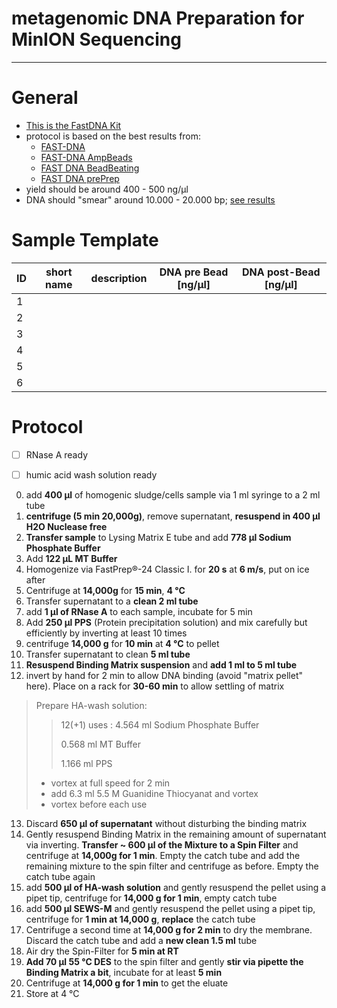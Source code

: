 metagenomic DNA Preparation for MinION Sequencing
====
___
# General

+ [This is the FastDNA Kit](https://www.mpbio.com/product.php?pid=116540600&country=223)
+ protocol is based on the best results from:
  * [FAST-DNA]([metagenome]FAST-DNA.md)
  * [FAST-DNA AmpBeads]([metagenome]FAST-DNA-AmpBeads.md)
  * [FAST DNA BeadBeating]([metagenome]FAST-DNA-BeadBeating.md)
  * [FAST DNA prePrep]([metagenome]FAST-DNA-prePrep.md)
+ yield should be around 400 - 500 ng/µl
+ DNA should "smear" around 10.000 - 20.000 bp; [see results]([metagenome]FAST-DNA-prePrep.md)

# Sample Template

| ID | short name  | description |  DNA pre Bead [ng/µl] | DNA post-Bead [ng/µl]
| -| -------- | ---| ---|----|
| 1  |    |   |   |    |
| 2 |     |    |   |   |
| 3 |    |   |  |  |
| 4 |    |   |   |  |
| 5 |    |   |   |  |
| 6 |     |   |   |  | |

# Protocol

* [ ] RNase A ready
* [ ] humic acid wash solution ready


0. add **400 µl** of homogenic sludge/cells sample via 1 ml syringe to a 2 ml tube
1. **centrifuge (5 min 20,000g)**, remove supernatant, **resuspend in 400 µl H2O Nuclease free**
2. **Transfer sample** to Lysing Matrix E tube and add **778 µl Sodium Phosphate Buffer**
3. Add **122 µL MT Buffer**
4. Homogenize via FastPrep®-24 Classic I. for **20 s** at **6 m/s**, put on ice after
5. Centrifuge at **14,000g** for **15 min**, **4 °C**
6. Transfer supernatant to a **clean 2 ml tube**
7. add **1 µl of RNase A** to each sample, incubate for 5 min
8. Add **250 µl PPS** (Protein precipitation solution) and mix carefully but efficiently by inverting at least 10 times
9. centrifuge **14,000 g** for **10 min** at **4 °C** to pellet
10. Transfer supernatant to clean **5 ml tube**
11. **Resuspend Binding Matrix suspension** and **add 1 ml to 5 ml tube**
12. invert by hand for 2 min to allow DNA binding (avoid "matrix pellet" here). Place on a rack for **30-60 min** to allow settling of matrix

> Prepare HA-wash solution:  
>> 12(+1) uses :
>> 4.564 ml Sodium Phosphate Buffer
>>
>> 0.568 ml MT Buffer
>>
>> 1.166 ml PPS
>>
> * vortex at full speed for 2 min
> * add 6.3 ml 5.5 M Guanidine Thiocyanat and vortex
> * vortex before each use


13. Discard **650 µl of supernatant** without disturbing the binding matrix
14. Gently resuspend Binding Matrix in the remaining amount of supernatant via inverting. **Transfer ~ 600 µl of the Mixture to a Spin Filter** and centrifuge at **14,000g for 1 min**. Empty the catch tube and add the remaining mixture to the spin filter and centrifuge as before. Empty the catch tube again
15. add **500 µl of HA-wash solution** and gently resuspend the pellet using a pipet tip, centrifuge for **14,000 g for 1 min**, empty catch tube
16. add **500 µl SEWS-M** and gently resuspend the pellet using a pipet tip, centrifuge for **1 min at 14,000 g**, **replace** the catch tube
17. Centrifuge a second time at **14,000 g for 2 min** to dry the membrane. Discard the catch tube and add a **new clean 1.5 ml** tube
18. Air dry the Spin-Filter for **5 min at RT**
19. **Add 70 µl 55 °C DES** to the spin filter and gently **stir via pipette the Binding Matrix a bit**, incubate for at least **5 min**
20. Centrifuge at **14,000 g for 1 min** to get the eluate
21. Store at 4 °C
